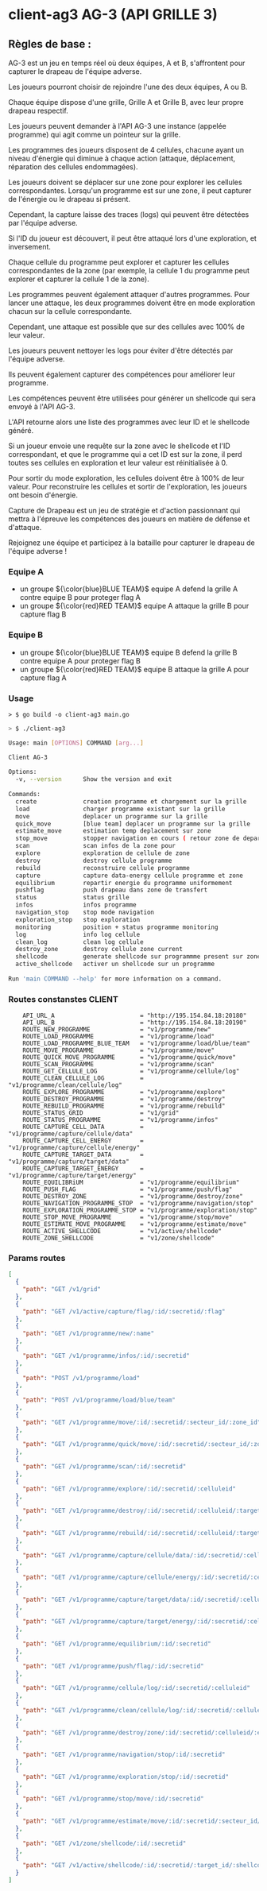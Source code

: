 #  client-ag3 AG-3 (API GRILLE 3)

## Règles de base :

AG-3 est un jeu en temps réel où deux équipes, A et B, s'affrontent pour capturer le drapeau de l'équipe adverse. 

Les joueurs pourront choisir de rejoindre l'une des deux équipes, A ou B.

Chaque équipe dispose d'une grille, Grille A et Grille B, avec leur propre drapeau respectif. 

Les joueurs peuvent demander à l'API AG-3 une instance (appelée programme) qui agit comme un pointeur sur la grille.

Les programmes des joueurs disposent de 4 cellules, chacune ayant un niveau d'énergie qui diminue à chaque action (attaque, déplacement, réparation des cellules endommagées). 

Les joueurs doivent se déplacer sur une zone pour explorer les cellules correspondantes. Lorsqu'un programme est sur une zone, il peut capturer de l'énergie ou le drapeau si présent. 

Cependant, la capture laisse des traces (logs) qui peuvent être détectées par l'équipe adverse. 

Si l'ID du joueur est découvert, il peut être attaqué lors d'une exploration, et inversement.

Chaque cellule du programme peut explorer et capturer les cellules correspondantes de la zone (par exemple, la cellule 1 du programme peut explorer et capturer la cellule 1 de la zone). 

Les programmes peuvent également attaquer d'autres programmes. Pour lancer une attaque, les deux programmes doivent être en mode exploration chacun sur la cellule correspondante. 

Cependant, une attaque est possible que sur des cellules avec 100% de leur valeur.

Les joueurs peuvent nettoyer les logs pour éviter d'être détectés par l'équipe adverse. 

Ils peuvent également capturer des compétences pour améliorer leur programme. 

Les compétences peuvent être utilisées pour générer un shellcode qui sera envoyé à l'API AG-3. 

L'API retourne alors une liste des programmes avec leur ID et le shellcode généré. 

Si un joueur envoie une requête sur la zone avec le shellcode et l'ID correspondant, et que le programme qui a cet ID est sur la zone, il perd toutes ses cellules en exploration et leur valeur est réinitialisée à 0. 

Pour sortir du mode exploration, les cellules doivent être à 100% de leur valeur. Pour reconstruire les cellules et sortir de l'exploration, les joueurs ont besoin d'énergie.

Capture de Drapeau est un jeu de stratégie et d'action passionnant qui mettra à l'épreuve les compétences des joueurs en matière de défense et d'attaque. 

Rejoignez une équipe et participez à la bataille pour capturer le drapeau de l'équipe adverse !


### Equipe A

- un groupe ${\color{blue}BLUE TEAM}$ equipe A defend la grille A contre equipe B pour proteger flag A
- un groupe ${\color{red}RED TEAM}$ equipe A attaque la grille B pour capture flag B

### Equipe B

- un groupe ${\color{blue}BLUE TEAM}$ equipe B defend la grille B contre equipe A pour proteger flag B
- un groupe ${\color{red}RED TEAM}$ equipe B attaque la grille A pour capture flag A

### Usage 

```
> $ go build -o client-ag3 main.go      
```

```bash 
> $ ./client-ag3                                                                                                                                                                                                                                [±master ●●]

Usage: main [OPTIONS] COMMAND [arg...]

Client AG-3
                     
Options:             
  -v, --version      Show the version and exit
                     
Commands:            
  create             creation programme et chargement sur la grille
  load               charger programme existant sur la grille
  move               deplacer un programme sur la grille
  quick_move         [blue team] deplacer un programme sur la grille
  estimate_move      estimation temp deplacement sur zone
  stop_move          stopper navigation en cours ( retour zone de depart )
  scan               scan infos de la zone pour
  explore            exploration de cellule de zone
  destroy            destroy cellule programme
  rebuild            reconstruire cellule programme
  capture            capture data-energy cellule programme et zone
  equilibrium        repartir energie du programme uniformement
  pushflag           push drapeau dans zone de transfert
  status             status grille
  infos              infos programme
  navigation_stop    stop mode navigation
  exploration_stop   stop exploration
  monitoring         position + status programme monitoring
  log                info log cellule
  clean_log          clean log cellule
  destroy_zone       destroy cellule zone current
  shellcode          generate shellcode sur programmme present sur zone
  active_shellcode   activer un shellcode sur un programme
                     
Run 'main COMMAND --help' for more information on a command.
```
### Routes constanstes CLIENT

```
	API_URL_A                        = "http://195.154.84.18:20180"
	API_URL_B                        = "http://195.154.84.18:20190"
	ROUTE_NEW_PROGRAMME              = "v1/programme/new"
	ROUTE_LOAD_PROGRAMME             = "v1/programme/load"
	ROUTE_LOAD_PROGRAMME_BLUE_TEAM   = "v1/programme/load/blue/team"
	ROUTE_MOVE_PROGRAMME             = "v1/programme/move"
	ROUTE_QUICK_MOVE_PROGRAMME       = "v1/programme/quick/move"
	ROUTE_SCAN_PROGRAMME             = "v1/programme/scan"
	ROUTE_GET_CELLULE_LOG            = "v1/programme/cellule/log"
	ROUTE_CLEAN_CELLULE_LOG          = "v1/programme/clean/cellule/log"
	ROUTE_EXPLORE_PROGRAMME          = "v1/programme/explore"
	ROUTE_DESTROY_PROGRAMME          = "v1/programme/destroy"
	ROUTE_REBUILD_PROGRAMME          = "v1/programme/rebuild"
	ROUTE_STATUS_GRID                = "v1/grid"
	ROUTE_STATUS_PROGRAMME           = "v1/programme/infos"
	ROUTE_CAPTURE_CELL_DATA          = "v1/programme/capture/cellule/data"
	ROUTE_CAPTURE_CELL_ENERGY        = "v1/programme/capture/cellule/energy"
	ROUTE_CAPTURE_TARGET_DATA        = "v1/programme/capture/target/data"
	ROUTE_CAPTURE_TARGET_ENERGY      = "v1/programme/capture/target/energy"
	ROUTE_EQUILIBRiUM                = "v1/programme/equilibrium"
	ROUTE_PUSH_FLAG                  = "v1/programme/push/flag"
	ROUTE_DESTROY_ZONE               = "v1/programme/destroy/zone"
	ROUTE_NAVIGATION_PROGRAMME_STOP  = "v1/programme/navigation/stop"
	ROUTE_EXPLORATION_PROGRAMME_STOP = "v1/programme/exploration/stop"
	ROUTE_STOP_MOVE_PROGRAMME        = "v1/programme/stop/move"
	ROUTE_ESTIMATE_MOVE_PROGRAMME    = "v1/programme/estimate/move"
	ROUTE_ACTIVE_SHELLCODE           = "v1/active/shellcode"
	ROUTE_ZONE_SHELLCODE             = "v1/zone/shellcode"
```

### Params routes

```json
[
  {
    "path": "GET /v1/grid"
  },
  {
    "path": "GET /v1/active/capture/flag/:id/:secretid/:flag"
  },
  {
    "path": "GET /v1/programme/new/:name"
  },
  {
    "path": "GET /v1/programme/infos/:id/:secretid"
  },
  {
    "path": "POST /v1/programme/load"
  },
  {
    "path": "POST /v1/programme/load/blue/team"
  },
  {
    "path": "GET /v1/programme/move/:id/:secretid/:secteur_id/:zone_id"
  },
  {
    "path": "GET /v1/programme/quick/move/:id/:secretid/:secteur_id/:zone_id"
  },
  {
    "path": "GET /v1/programme/scan/:id/:secretid"
  },
  {
    "path": "GET /v1/programme/explore/:id/:secretid/:celluleid"
  },
  {
    "path": "GET /v1/programme/destroy/:id/:secretid/:celluleid/:targetid/:energy"
  },
  {
    "path": "GET /v1/programme/rebuild/:id/:secretid/:celluleid/:targetid/:energy"
  },
  {
    "path": "GET /v1/programme/capture/cellule/data/:id/:secretid/:celluleid/:index"
  },
  {
    "path": "GET /v1/programme/capture/cellule/energy/:id/:secretid/:celluleid/:index"
  },
  {
    "path": "GET /v1/programme/capture/target/data/:id/:secretid/:celluleid/:targetid"
  },
  {
    "path": "GET /v1/programme/capture/target/energy/:id/:secretid/:celluleid/:targetid"
  },
  {
    "path": "GET /v1/programme/equilibrium/:id/:secretid"
  },
  {
    "path": "GET /v1/programme/push/flag/:id/:secretid"
  },
  {
    "path": "GET /v1/programme/cellule/log/:id/:secretid/:celluleid"
  },
  {
    "path": "GET /v1/programme/clean/cellule/log/:id/:secretid/:celluleid"
  },
  {
    "path": "GET /v1/programme/destroy/zone/:id/:secretid/:celluleid/:energy"
  },
  {
    "path": "GET /v1/programme/navigation/stop/:id/:secretid"
  },
  {
    "path": "GET /v1/programme/exploration/stop/:id/:secretid"
  },
  {
    "path": "GET /v1/programme/stop/move/:id/:secretid"
  },
  {
    "path": "GET /v1/programme/estimate/move/:id/:secretid/:secteur_id/:zone_id"
  },
  {
    "path": "GET /v1/zone/shellcode/:id/:secretid"
  },
  {
    "path": "GET /v1/active/shellcode/:id/:secretid/:target_id/:shellcode",
  }
]
```
